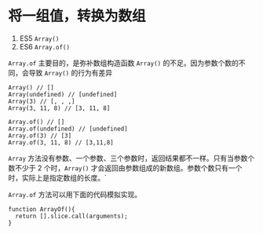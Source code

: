 # 将一组值，转换为数组


1. ES5 `Array()`
2. ES6 `Array.of()`


`Array.of` 主要目的，是弥补数组构造函数 `Array()` 的不足。因为参数个数的不同，会导致 `Array()` 的行为有差异


```
Array() // []
Array(undefined) // [undefined]
Array(3) // [, , ,]
Array(3, 11, 8) // [3, 11, 8]

Array.of() // []
Array.of(undefined) // [undefined]
Array.of(3) // [3]
Array.of(3, 11, 8) // [3,11,8]

```

`Array` 方法没有参数、一个参数、三个参数时，返回结果都不一样。只有当参数个数不少于 2 个时，`Array()` 才会返回由参数组成的新数组。参数个数只有一个时，实际上是指定数组的长度。`

`Array.of` 方法可以用下面的代码模拟实现。

```
function ArrayOf(){
  return [].slice.call(arguments);
}
```


